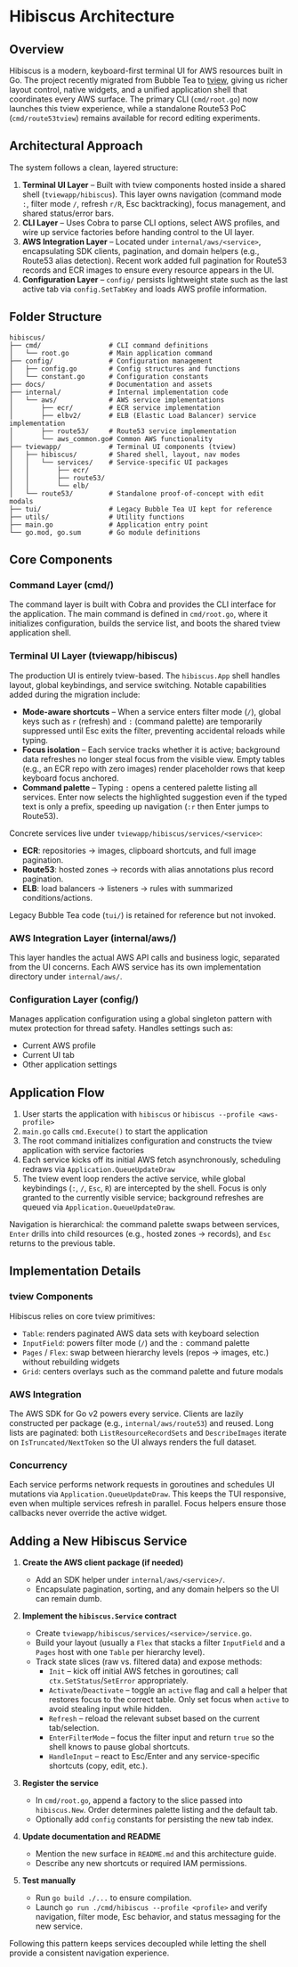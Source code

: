 # Hibiscus Architecture

## Overview

Hibiscus is a modern, keyboard-first terminal UI for AWS resources built in Go. The project recently migrated from Bubble Tea to [tview](https://github.com/rivo/tview), giving us richer layout control, native widgets, and a unified application shell that coordinates every AWS surface. The primary CLI (`cmd/root.go`) now launches this tview experience, while a standalone Route53 PoC (`cmd/route53tview`) remains available for record editing experiments.

## Architectural Approach

The system follows a clean, layered structure:

1. **Terminal UI Layer** – Built with tview components hosted inside a shared shell (`tviewapp/hibiscus`). This layer owns navigation (command mode `:`, filter mode `/`, refresh `r/R`, Esc backtracking), focus management, and shared status/error bars.
2. **CLI Layer** – Uses Cobra to parse CLI options, select AWS profiles, and wire up service factories before handing control to the UI layer.
3. **AWS Integration Layer** – Located under `internal/aws/<service>`, encapsulating SDK clients, pagination, and domain helpers (e.g., Route53 alias detection). Recent work added full pagination for Route53 records and ECR images to ensure every resource appears in the UI.
4. **Configuration Layer** – `config/` persists lightweight state such as the last active tab via `config.SetTabKey` and loads AWS profile information.

## Folder Structure

```
hibiscus/
├── cmd/                 # CLI command definitions
│   └── root.go          # Main application command
├── config/              # Configuration management
│   ├── config.go        # Config structures and functions
│   └── constant.go      # Configuration constants
├── docs/                # Documentation and assets
├── internal/            # Internal implementation code
│   └── aws/             # AWS service implementations
│       ├── ecr/         # ECR service implementation
│       ├── elbv2/       # ELB (Elastic Load Balancer) service implementation
│       ├── route53/     # Route53 service implementation
│       └── aws_common.go# Common AWS functionality
├── tviewapp/            # Terminal UI components (tview)
│   ├── hibiscus/        # Shared shell, layout, nav modes
│   │   └── services/    # Service-specific UI packages
│   │       ├── ecr/
│   │       ├── route53/
│   │       └── elb/
│   └── route53/         # Standalone proof-of-concept with edit modals
├── tui/                 # Legacy Bubble Tea UI kept for reference
├── utils/               # Utility functions
├── main.go              # Application entry point
└── go.mod, go.sum       # Go module definitions
```

## Core Components

### Command Layer (cmd/)

The command layer is built with Cobra and provides the CLI interface for the application. The main command is defined in `cmd/root.go`, where it initializes configuration, builds the service list, and boots the shared tview application shell.

### Terminal UI Layer (tviewapp/hibiscus)

The production UI is entirely tview-based. The `hibiscus.App` shell handles layout, global keybindings, and service switching. Notable capabilities added during the migration include:

- **Mode-aware shortcuts** – When a service enters filter mode (`/`), global keys such as `r` (refresh) and `:` (command palette) are temporarily suppressed until Esc exits the filter, preventing accidental reloads while typing.
- **Focus isolation** – Each service tracks whether it is active; background data refreshes no longer steal focus from the visible view. Empty tables (e.g., an ECR repo with zero images) render placeholder rows that keep keyboard focus anchored.
- **Command palette** – Typing `:` opens a centered palette listing all services. Enter now selects the highlighted suggestion even if the typed text is only a prefix, speeding up navigation (`:r` then Enter jumps to Route53).

Concrete services live under `tviewapp/hibiscus/services/<service>`:

- **ECR**: repositories → images, clipboard shortcuts, and full image pagination.
- **Route53**: hosted zones → records with alias annotations plus record pagination.
- **ELB**: load balancers → listeners → rules with summarized conditions/actions.

Legacy Bubble Tea code (`tui/`) is retained for reference but not invoked.

### AWS Integration Layer (internal/aws/)

This layer handles the actual AWS API calls and business logic, separated from the UI concerns. Each AWS service has its own implementation directory under `internal/aws/`.

### Configuration Layer (config/)

Manages application configuration using a global singleton pattern with mutex protection for thread safety. Handles settings such as:

- Current AWS profile
- Current UI tab
- Other application settings

## Application Flow

1. User starts the application with `hibiscus` or `hibiscus --profile <aws-profile>`
2. `main.go` calls `cmd.Execute()` to start the application
3. The root command initializes configuration and constructs the tview application with service factories
4. Each service kicks off its initial AWS fetch asynchronously, scheduling redraws via `Application.QueueUpdateDraw`
5. The tview event loop renders the active service, while global keybindings (`:`, `/`, `Esc`, `R`) are intercepted by the shell. Focus is only granted to the currently visible service; background refreshes are queued via `Application.QueueUpdateDraw`.

Navigation is hierarchical: the command palette swaps between services, `Enter` drills into child resources (e.g., hosted zones → records), and `Esc` returns to the previous table.

## Implementation Details

### tview Components

Hibiscus relies on core tview primitives:

- `Table`: renders paginated AWS data sets with keyboard selection
- `InputField`: powers filter mode (`/`) and the `:` command palette
- `Pages` / `Flex`: swap between hierarchy levels (repos → images, etc.) without rebuilding widgets
- `Grid`: centers overlays such as the command palette and future modals

### AWS Integration

The AWS SDK for Go v2 powers every service. Clients are lazily constructed per package (e.g., `internal/aws/route53`) and reused. Long lists are paginated: both `ListResourceRecordSets` and `DescribeImages` iterate on `IsTruncated/NextToken` so the UI always renders the full dataset.

### Concurrency

Each service performs network requests in goroutines and schedules UI mutations via `Application.QueueUpdateDraw`. This keeps the TUI responsive, even when multiple services refresh in parallel. Focus helpers ensure those callbacks never override the active widget.

## Adding a New Hibiscus Service

1. **Create the AWS client package (if needed)**
   - Add an SDK helper under `internal/aws/<service>/`.
   - Encapsulate pagination, sorting, and any domain helpers so the UI can remain dumb.

2. **Implement the `hibiscus.Service` contract**
   - Create `tviewapp/hibiscus/services/<service>/service.go`.
   - Build your layout (usually a `Flex` that stacks a filter `InputField` and a `Pages` host with one `Table` per hierarchy level).
   - Track state slices (raw vs. filtered data) and expose methods:
     - `Init` – kick off initial AWS fetches in goroutines; call `ctx.SetStatus`/`SetError` appropriately.
     - `Activate`/`Deactivate` – toggle an `active` flag and call a helper that restores focus to the correct table. Only set focus when `active` to avoid stealing input while hidden.
     - `Refresh` – reload the relevant subset based on the current tab/selection.
     - `EnterFilterMode` – focus the filter input and return `true` so the shell knows to pause global shortcuts.
     - `HandleInput` – react to Esc/Enter and any service-specific shortcuts (copy, edit, etc.).

3. **Register the service**
   - In `cmd/root.go`, append a factory to the slice passed into `hibiscus.New`. Order determines palette listing and the default tab.
   - Optionally add `config` constants for persisting the new tab index.

4. **Update documentation and README**
   - Mention the new surface in `README.md` and this architecture guide.
   - Describe any new shortcuts or required IAM permissions.

5. **Test manually**
   - Run `go build ./...` to ensure compilation.
   - Launch `go run ./cmd/hibiscus --profile <profile>` and verify navigation, filter mode, Esc behavior, and status messaging for the new service.

Following this pattern keeps services decoupled while letting the shell provide a consistent navigation experience.
